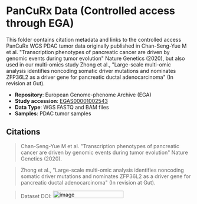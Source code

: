 # PanCuRx Data (Controlled access through EGA)

This folder contains citation metadata and links to the controlled access PanCuRx WGS PDAC tumor data originally published in Chan-Seng-Yue M et al. "Transcription phenotypes of pancreatic cancer are driven by genomic events during tumor evolution" Nature Genetics (2020), but also used in our multi-omics study Zhong et al., "Large-scale multi-omic analysis identifies noncoding somatic driver mutations and nominates ZFP36L2 as a driver gene for pancreatic ductal adenocarcinoma" (In revision at Gut).

- **Repository**: European Genome-phenome Archive (EGA)
- **Study accession**: [EGAS00001002543](https://ega-archive.org/studies/EGAS00001002543)
- **Data Type**: WGS FASTQ and BAM files
- **Samples**: PDAC tumor samples

## Citations

> Chan-Seng-Yue M et al. "Transcription phenotypes of pancreatic cancer are driven by genomic events during tumor evolution" Nature Genetics (2020).

> Zhong et al., "Large-scale multi-omic analysis identifies noncoding somatic driver mutations and nominates ZFP36L2 as a driver gene for pancreatic ductal adenocarcinoma" (In revision at Gut).

> Dataset DOI: [<img width="191" height="20" alt="image" src="https://github.com/user-attachments/assets/2f7971fb-bbbe-442f-97bd-cb293cf3d066" />](https://doi.org/10.5281/zenodo.16578606)
